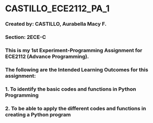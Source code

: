# CASTILLO_ECE2112_PA_1
### Created by: CASTILLO, Aurabella Macy F.
### Section: 2ECE-C
### This is my 1st Experiment-Programming Assignment for ECE2112 (Advance Programming).
### The following are the Intended Learning Outcomes for this assignment:
### 1. To identify the basic codes and functions in Python Programming
### 2. To be able to apply the different codes and functions in creating a Python program
